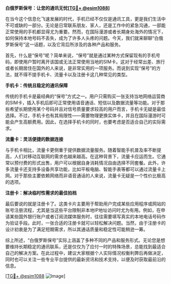 **白俄罗斯保号：让您的通讯无忧[[TG💪+ @esim1088](https://t.me/s/esim1088)]**

在当今这个信息化飞速发展的时代，手机已经不仅仅是通讯工具，更是我们生活中不可或缺的一部分。无论是日常联系朋友、家人，还是工作中的紧急沟通，一部能正常使用的手机都显得尤为重要。然而，在国际漫游或者长期身处海外的情况下，如何保持本地号码不丢失，成为了许多人头疼的问题。今天，我们就来聊聊“白俄罗斯保号”这一话题，以及它背后所涉及的各种产品和服务。

首先，什么是“保号”呢？简单来说，“保号”就是通过某种方式保留现有的手机号码，即使用户暂时离开该国或无法正常使用当地的SIM卡。这对于经常出差、旅行或者长期居住在国外的人来说，是非常实用的一项服务。而说到实现“保号”的方法，就不得不提手机卡、流量卡以及注册卡这几种常见的类型。

**手机卡：传统且稳定的通讯保障**

传统的手机卡是最经典的“保号”方式之一。用户只需购买一张支持当地网络运营商的SIM卡，插入手机后即可正常使用语音通话、短信以及数据流量等功能。对于那些希望长期使用某个号码并且对信号质量要求较高的用户而言，手机卡无疑是最佳选择。不过，手机卡也有其局限性——需要物理更换实体卡，并且在国际漫游时可能会产生高额费用。因此，在选择手机卡的同时，也要考虑是否适合自己的实际需求。

**流量卡：灵活便捷的数据连接**

与手机卡相比，流量卡更侧重于提供数据流量服务。随着智能手机普及率不断提高，人们对移动互联网的需求也越来越高。在这种背景下，流量卡应运而生。它通常以预付费的形式出售，用户可以根据自身消耗情况自由选择不同套餐。此外，许多流量卡还支持多设备共享功能，比如平板电脑、智能手表等都可以通过流量卡上网。对于那些主要依赖网络而非语音通话的人来说，流量卡无疑是一个性价比极高的选项。

**注册卡：解决临时性需求的最佳拍档**

最后要说的就是注册卡了。这类卡片主要用于帮助用户完成某些应用程序或网站的账号注册流程，尤其是当这些平台限制非本地IP地址访问时尤为有用。例如，在申请某些国外银行账户或者订阅流媒体服务时，往往需要填写真实的本地电话号码作为验证手段。此时，一张合适的注册卡就可以轻松解决问题。当然，由于注册卡的设计初衷是为了满足短期需求，所以其通话质量和稳定性可能稍逊一筹。

综上所述，“白俄罗斯保号”实际上涵盖了多种不同的产品和服务形式。无论您是想要维持长期稳定的通讯联系，还是仅仅为了应付一时的特殊场景，总能找到最适合自己的解决方案。在此过程中，建议大家根据个人实际情况权衡利弊后再做决定，同时也可以关注一些专业平台提供的最新资讯和技术支持，以便及时获取最前沿的信息。

[[TG💪+ @esim1088](https://t.me/s/esim1088) ![Image](https://i.postimg.cc/4NQfJmqS/Snipaste-2025-05-13-00-14-12.png)]